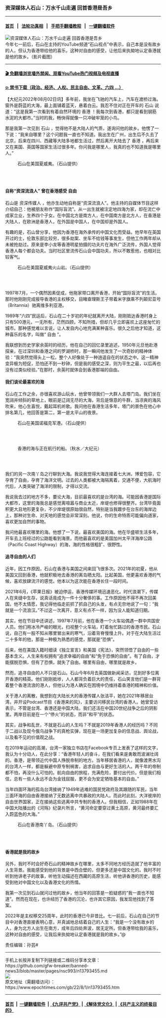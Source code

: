 ### 资深媒体人石山：万水千山走遍 回首香港是吾乡
------------------------

#### [首页](https://github.com/gfw-breaker/banned-news3/blob/master/README.md) &nbsp;&nbsp;|&nbsp;&nbsp; [法轮功真相](https://github.com/begood0513/basic/blob/master/README.md)  &nbsp;&nbsp;|&nbsp;&nbsp; [手把手翻墙教程](https://github.com/gfw-breaker/guides/wiki)  &nbsp;&nbsp;|&nbsp;&nbsp; [一键翻墙软件](https://github.com/gfw-breaker/nogfw/blob/master/README.md)  



<div><img alt="资深媒体人石山：万水千山走遍 回首香港是吾乡" class="attachment-djy_600_400 size-djy_600_400 wp-post-image" src="https://i.epochtimes.com/assets/uploads/2022/08/id13793476-b2e924abd0abbea6df503c891aba8593-600x400.jpeg"/>
<div class="caption">
 今年七一前后，石山在主持的YouTube频道“石山视点”中表示，自己本是没有故乡的人，但认为香港带给他的喜乐，这种对自由的感受，让他后来执拗地认定香港就是他的故乡。（影片截图）
</div></div><hr/>

#### [ 🎬  免翻墙浏览墙外禁闻、观看YouTube热门视频及电视直播](https://github.com/gfw-breaker/HelloWorld)

#### [ 💥  禁书下载（政治、经济、人权、民主自由、文革、六四 ...）](https://github.com/gfw-breaker/books/blob/master/README.md)

<div><p>
 【大纪元2022年08月02日讯】多年前，我坐在飞驰的汽车上，汽车在渡桥过海。窗外是蔚蓝的大海，最上面铺着蓝天，悬着白云。我忍不住对正在开车的
 <ok href="https://www.epochtimes.com/gb/tag/%E7%9F%B3%E5%B1%B1.html">
  石山
 </ok>
 说道：“这是我第一次看到有着自然环境的
 <ok href="https://www.epochtimes.com/gb/tag/%E9%A6%99%E6%B8%AF.html">
  香港
 </ok>
 ！我每次到香港，都只是看到钢筋水泥的大都市。”当时的我，畅快得就像一只冲破牢笼的小鸟。
</p>
<p>
 那是我第一次见到
 <ok href="https://www.epochtimes.com/gb/tag/%E7%9F%B3%E5%B1%B1.html">
  石山
 </ok>
 ，觉得他不是大陆人的气质，遂询问他的故乡。他愣了一下说：“我来自哪里？这个问题我一直也不知道。我出生在广州，出生后不久去了北京，后来在四川、西藏等大陆多地都生活过，然后离开大陆去了
 <ok href="https://www.epochtimes.com/gb/tag/%E9%A6%99%E6%B8%AF.html">
  香港
 </ok>
 ，再后来又在美国、英国等国家生活过很多年。你问我是哪里人，我真的也不知道我是哪里人。”
</p>
<figure aria-describedby="caption-attachment-13793479" class="wp-caption aligncenter" id="attachment_13793479" style="width: 600px">
 <ok href="https://i.epochtimes.com/assets/uploads/2022/08/id13793479-c1d81a6f21be3556ada1434a691ae9b4.jpeg" target="_blank">
  <img alt="" class="size-large wp-image-13793479" src="https://i.epochtimes.com/assets/uploads/2022/08/id13793479-c1d81a6f21be3556ada1434a691ae9b4-600x400.jpeg"/>
 </ok>
 <br/><figcaption class="wp-caption-text" id="caption-attachment-13793479">
  石山在美国夏威夷。（石山提供）
 </figcaption><br/>
</figure><br/>
<h4>
 自称“资深流浪人” 曾在香港感受
 <ok href="https://www.epochtimes.com/gb/tag/%E8%87%AA%E7%94%B1.html">
  自由
 </ok>
</h4>
<p>
 石山是
 <ok href="https://www.epochtimes.com/gb/tag/%E8%B5%84%E6%B7%B1%E4%BC%A0%E5%AA%92%E4%BA%BA.html">
  资深传媒人
 </ok>
 ，他亦生动地自称是“资深流浪人”。他主持的自媒体节目这样介绍自己：他被朋友称作“国际盲流”。从一出生就被注定地四海为家，却在流亡中成家立业，生养四个子女。在中国北方是南方人，在中国南方是北方人，在香港是大陆人，在欧洲是香港人，在外国是中国人，在中国却是外国人。
</p>
<p>
 有趣的是，石山曾分享，他因为香港在海外承传的中国文化而受益。他早年在英国开过的士，伦敦东部比较穷，很多劫案、坐车不给钱等事发生，但他工作两年却从未被抢劫过。原来是李小龙等香港明星拍摄的功夫片在海外广泛流传，外国人觉得香港人每个都会功夫。当时社区里流传石山会中国功夫，所以不敢惹他，也相对比较客气。
</p>
<figure aria-describedby="caption-attachment-13793481" class="wp-caption aligncenter" id="attachment_13793481" style="width: 450px">
 <ok href="https://i.epochtimes.com/assets/uploads/2022/08/id13793481-d4474c451b9c73c446e13731159858c9.png" target="_blank">
  <img alt="" class="size-large wp-image-13793481" src="https://i.epochtimes.com/assets/uploads/2022/08/id13793481-d4474c451b9c73c446e13731159858c9-600x802.png"/>
 </ok>
 <br/><figcaption class="wp-caption-text" id="caption-attachment-13793481">
  石山在美国夏威夷火山岩。（石山提供）
 </figcaption><br/>
</figure><br/>
<p>
 1997年7月，一个偶然因素促成，他拖家带口离开香港，开始“国际盲流”的生活。那时他刚刚完成报导香港的主权移交，目睹查理斯王子带着米字旗乘不列颠尼亚号（Britannia）驰离维多利亚港。
</p>
<p>
 1989年“六四”民运后，石山在二十岁初的年纪就离开大陆，刚刚抵达香港时身上只有500港元，一无所有，茫然四顾，不知所措，但却几乎立即喜欢上这座匆忙的城市。那种感觉难以言说，让人发自内心地充满某种喜乐。很久之后他才知道，这种喜乐的名字，叫做“
 <ok href="https://www.epochtimes.com/gb/tag/%E8%87%AA%E7%94%B1.html">
  自由
 </ok>
 ”。
</p>
<p>
 我联想到历史学家余英时的经历，他在自己的回忆录里追述，1950年元旦他赴港探亲，在过深圳和香港之间的罗湖桥时，那一瞬间他发生了一次奇妙的精神体验：“我突然觉得头上一松，整个人好像处于一种逍遥自在的状态之中。这一精神变异极为短促，恐怕还不到一秒钟，但是我的感受之深，则为平生之最，以后再也没有过类似经验。”在那时，余英时就体会到香港那端的自由。
</p>
<h4>
 我们谈论最喜欢的海
</h4>
<p>
 石山在工作之余，亦很喜欢游山玩水，他曾带领我们一大群人去塔门岛。我们坐在宽阔并倾斜的草地上，眼前是辽阔无尽的大海，背后是惬意的牛群，当凉爽的海风吹来，他心生喜悦，戴起耳机听歌。我问他在香港生活多年，塔门的景色在他心中排名第几，他回答是第二，第一是太平山的夜景。
</p>
<figure aria-describedby="caption-attachment-13793480" class="wp-caption aligncenter" id="attachment_13793480" style="width: 600px">
 <ok href="https://i.epochtimes.com/assets/uploads/2022/08/id13793480-4d18a1a950511ea1fb60a28952517f93.jpeg" target="_blank">
  <img alt="" class="size-large wp-image-13793480" src="https://i.epochtimes.com/assets/uploads/2022/08/id13793480-4d18a1a950511ea1fb60a28952517f93-600x400.jpeg"/>
 </ok>
 <br/><figcaption class="wp-caption-text" id="caption-attachment-13793480">
  石山在美国诺福克军港。（石山提供）
 </figcaption><br/>
</figure><br/>
<figure aria-describedby="caption-attachment-13793478" class="wp-caption aligncenter" id="attachment_13793478" style="width: 600px">
 <ok href="https://i.epochtimes.com/assets/uploads/2022/08/id13793478-IMG_4981-2-2.jpg" target="_blank">
  <img alt="" class="size-large wp-image-13793478" src="https://i.epochtimes.com/assets/uploads/2022/08/id13793478-IMG_4981-2-2-600x450.jpg"/>
 </ok>
 <br/><figcaption class="wp-caption-text" id="caption-attachment-13793478">
  香港的海与正在航行的船。（秋水／大纪元）
 </figcaption><br/>
</figure><br/>
<p>
 我们的另一次南丫岛之行聊到大海。我说我觉得大海连接着七大洲，博爱包容，它孕育了自由，孕育了海洋文明。过去的人类都被大海隔离着，交通不便，大航海时代后，人类突破了海洋的限制，才得以交流。
</p>
<p>
 我说我去过的地方不多，要论大海，目前最喜欢的是台湾的海。可能因香港是国际大都市，这里的海我总是感觉离喧嚣与商业太近，岸堤也修得很整齐。台湾毕竟面积更大且地形更复杂，不少岸堤很原始很自然，特别是当我踱步在台东的海岸边上，那种对生命、对天地的感觉会非常深刻。他说，你的生命特质可能偏向道家，喜欢更加自然的事物。
</p>
<p>
 我问他最喜欢哪里的海。他想了一下说，最喜欢美国的海。他在华盛顿生活多年，开车去上班经过的公路能看到海景。而他最喜欢的是美国加州太平洋海岸公路（Pacific Coast Highway）的海，海的性格很粗犷、很野性。
</p>
<h4>
 追寻自由的人们
</h4>
<p>
 近年，因工作原因，石山在香港与美国之间来回飞很多次。2021年的初夏，他从美国又回到香港，他就积极地去香港的离岛晒太阳。比起美国，他更喜欢香港的气候，喜欢放肆流汗的感觉。他本以为这次能在香港长住一段时间。
</p>
<p>
 2021年6月，《苹果日报》被迫停运，香港传媒环境迅速恶化。时代浪潮下，传媒人在夹缝中生存，说真话竟成为一件十分奢侈的事。工作原因他不得不再次回美国，他不太情愿，我记得他临走前抓了抓自己的头发，有点无奈地说了一句：“我就是一个流浪汉。”不过这一次离开，意义有点不一样，因为没人能知道归期。
</p>
<p>
 其实，他在节目中还讲述，1997年7月前，他在香港一个火车站偶遇一群中共国安人员。他们用冰冷严峻的眼光，扫视整个火车站，盯着匆忙路过的香港市民。石山说，自己有一股不知从哪里冒出来的寒气，沿着背脊慢慢上升。对于在大陆生活过二十多年的他，那是一种极为熟悉的感觉，那就是“恐惧”。
</p>
<p>
 后来，他在美国入籍时细读《独立宣言》和美国《宪法》，突然领悟了自由的一些基本含义。人生来有权拥有“追求幸福的自由”和“免于恐惧的自由”。有了自由，才能摆脱恐惧，但有了恐惧，就失了自由。哪里有自由，哪里就是故乡。
</p>
<p>
 然而，追寻自由的人不只是石山。石山今年6月去英国做新闻采访，见到好多位离开香港的精英。他们刚刚抵埗，人人都背负着巨大的责任，石山笑言他们是一群背着整个香港流浪的港人，但他认为港人确实在困境中仍维持着香港的精神和价值。
</p>
<p>
 关于港人的离散，我想到在大陆长大的香港传媒人张洁平，她在2021年移居台湾，并开设Podcast节目《香港来的风》，主要访问移民台湾的香港人。她曾受访表示，不管是台湾、香港还是中国大陆，我们还活在中国20世纪战争之后的阴影里。两岸目前是在一个“停火”的状态，而非“和平”的状态。
</p>
<p>
 其实，战争和乱世，不就是石山的人生吗？不就是2019年香港人的经历吗？不同于二战以及现今俄乌战争下的真枪实弹，现在是一场更加复杂的信息战、舆论战，以及看不见的价值观之战。
</p>
<p>
 在2019年运动的高潮，台湾一家独立书店在Facebook专页上发表了这样的文字，我认为十分动人，在此分享：“香港年轻人的奋斗，在我们看来是勇敢而波澜壮阔的。香港，是带领近代中国人挣脱帝制的地方。当年移居香港的人，就像渡黑水沟的台湾人一样，都是躲避中原专制祸害，追求自由与更好生活的人。两千年的帝制都不怕，再没什么可怕的。航向自由的旅程，充满危险，要付出代价。但是我们相信，总有一些人永远不会为金钱屈服，更不会为安定牺牲基本的自由。”
</p>
<p>
 当年四面环海的孤岛台湾接纳了1949年逃难的国民党政府及其跟随的军民，当年三面环海的自由香港接纳了无数逃离中共暴政的大陆人。而此时此刻，大洋彼岸的自由世界国家，正在接纳这些逃离中共专制的香港人。但我相信，正如1988年在中国大陆播出的《河殇》纪录片所言，“黄河命定要穿过黄土高原，黄河最终要汇入蔚蓝色的大海。”
</p>
<figure aria-describedby="caption-attachment-13793477" class="wp-caption aligncenter" id="attachment_13793477" style="width: 600px">
 <ok href="https://i.epochtimes.com/assets/uploads/2022/08/id13793477-4dd4aba261d52563da97597ec9e71502.jpeg" target="_blank">
  <img alt="" class="size-large wp-image-13793477" src="https://i.epochtimes.com/assets/uploads/2022/08/id13793477-4dd4aba261d52563da97597ec9e71502-600x400.jpeg"/>
 </ok>
 <br/><figcaption class="wp-caption-text" id="caption-attachment-13793477">
  石山在香港南丫岛。（石山提供）
 </figcaption><br/>
</figure><br/>
<h4>
 香港就是我的故乡
</h4>
<p>
 另外，我时不时会好奇石山的精神故乡在哪里，太多不同地方经历造就了他丰富的人生背景。我能感受到他的背景是中西合壁的，但更多还是中国文化的。我时不时听到他讲老子的故事，听他生动描述在西藏的高原生活，听他讲香港的历史，能感受到他对中国文化以及香港文化的热情。
</p>
<p>
 我第一次见到石山就问过他的故乡，他当年的回答是一脸疑惑的“我一直也不知道”。然而在现在，也许经历了香港的沉沦，也许其它原因，我发现他找到了答案。
</p>
<p>
 2022年是主权移交25周年，此时的香港已今非昔比。七一前后，石山在自己的节目中对香港直接表明心意，并真诚地总结着自己的人生：“我是一个没有故乡的人，身为北方人出生在南方，成年后四处奔波，居无定所。但香港带给我的喜乐，这种对自由的感受，让我后来执拗地认定香港就是我的故乡。”@
</p>
<p>
 责任编辑：孙芸#
</p>
</div>
<hr/>
手机上长按并复制下列链接或二维码分享本文章：<br/>
https://github.com/gfw-breaker/banned-news3/blob/master/pages/nsc993/n13793455.md <br/>
<a href='https://github.com/gfw-breaker/banned-news3/blob/master/pages/nsc993/n13793455.md'><img src='https://github.com/gfw-breaker/banned-news3/blob/master/pages/nsc993/n13793455.md.png'/></a> <br/>
原文地址（需翻墙访问）：https://www.epochtimes.com/gb/22/8/1/n13793455.htm


------------------------
#### [首页](https://github.com/gfw-breaker/banned-news3/blob/master/README.md) &nbsp;|&nbsp; [一键翻墙软件](https://github.com/gfw-breaker/nogfw/blob/master/README.md) &nbsp;| [《九评共产党》](https://github.com/gfw-breaker/9ping.md/blob/master/README.md#九评之一评共产党是什么) | [《解体党文化》](https://github.com/gfw-breaker/jtdwh.md/blob/master/README.md) | [《共产主义的终极目的》](https://github.com/gfw-breaker/gczydzjmd.md/blob/master/README.md)


<img src='http://gfw-breaker.win/banned-news3/pages/nsc993/n13793455.md' width='0px' height='0px'/>